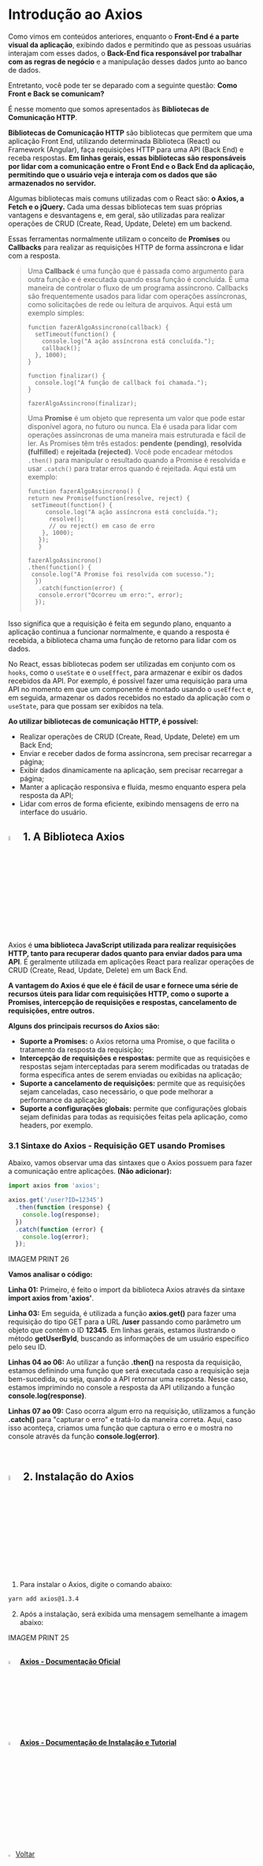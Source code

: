 <h1>Introdução ao Axios</h1>

Como vimos em conteúdos anteriores, enquanto o **Front-End é a parte visual da aplicação**, exibindo dados e permitindo que as pessoas usuárias interajam com esses dados, o **Back-End fica responsável por trabalhar com as regras de negócio** e a manipulação desses dados junto ao banco de dados.

Entretanto, você pode ter se deparado com a seguinte questão: **Como Front e Back se comunicam?**

É nesse momento que somos apresentados às **Bibliotecas de Comunicação HTTP**.

**Bibliotecas de Comunicação HTTP** são bibliotecas que permitem que uma aplicação Front End, utilizando determinada Biblioteca (React) ou Framework (Angular), faça requisições HTTP para uma API (Back End) e receba respostas. **Em linhas gerais, essas bibliotecas são responsáveis por lidar com a comunicação entre o Front End e o Back End da aplicação, permitindo que o usuário veja e interaja com os dados que são armazenados no servidor.**

Algumas bibliotecas mais comuns utilizadas com o React são: **o Axios, a Fetch e o jQuery.** Cada uma dessas bibliotecas tem suas próprias vantagens e desvantagens e, em geral, são utilizadas para realizar operações de CRUD (Create, Read, Update, Delete) em um backend.

Essas ferramentas normalmente utilizam o conceito de **Promises** ou **Callbacks** para realizar as requisições HTTP de forma assíncrona e lidar com a resposta. 

> Uma **Callback** é uma função que é passada como argumento para outra função e é executada quando essa função é concluída. É uma maneira de controlar o fluxo de um programa assíncrono. Callbacks são frequentemente usados para lidar com operações assíncronas, como solicitações de rede ou leitura de arquivos. Aqui está um exemplo simples: 
>
> ```react
> function fazerAlgoAssincrono(callback) {
>   setTimeout(function() {
>     console.log("A ação assíncrona está concluída.");
>     callback();
>   }, 1000);
> }
> 
> function finalizar() {
>   console.log("A função de callback foi chamada.");
> }
> 
> fazerAlgoAssincrono(finalizar);
> 
> ```
>
> Uma **Promise** é um objeto que representa um valor que pode estar disponível agora, no futuro ou nunca. Ela é usada para lidar com operações assíncronas de uma maneira mais estruturada e fácil de ler. As Promises têm três estados: **pendente (pending)**, **resolvida (fulfilled**) e **rejeitada (rejected)**. Você pode encadear métodos `.then()` para manipular o resultado quando a Promise é resolvida e usar `.catch()` para tratar erros quando é rejeitada. Aqui está um exemplo:
>
> ```react
>function fazerAlgoAssincrono() {
> return new Promise(function(resolve, reject) {
>  setTimeout(function() {
>      console.log("A ação assíncrona está concluída.");
>       resolve();
>       // ou reject() em caso de erro
>     }, 1000);
>    });
>    }
>   
> fazerAlgoAssincrono()
> .then(function() {
>  console.log("A Promise foi resolvida com sucesso.");
>   })
>    .catch(function(error) {
>    console.error("Ocorreu um erro:", error);
>   });
>    
>   ```
> 
> 

Isso significa que a requisição é feita em segundo plano, enquanto a aplicação continua a funcionar normalmente, e quando a resposta é recebida, a biblioteca chama uma função de retorno para lidar com os dados.

No React, essas bibliotecas podem ser utilizadas em conjunto com os `hooks`, como o `useState` e o `useEffect`, para armazenar e exibir os dados recebidos da API. Por exemplo, é possível fazer uma requisição para uma API no momento em que um componente é montado usando o `useEffect` e, em seguida, armazenar os dados recebidos no estado da aplicação com o `useState`, para que possam ser exibidos na tela.

**Ao utilizar bibliotecas de comunicação HTTP, é possível:**

- Realizar operações de CRUD (Create, Read, Update, Delete) em um Back End;
- Enviar e receber dados de forma assíncrona, sem precisar recarregar a página;
- Exibir dados dinamicamente na aplicação, sem precisar recarregar a página;
- Manter a aplicação responsiva e fluída, mesmo enquanto espera pela resposta da API;
- Lidar com erros de forma eficiente, exibindo mensagens de erro na interface do usuário.

<h2><img src="https://i.imgur.com/A94hGdN.png" title="source: imgur.com" width="5%"/> 1. A Biblioteca Axios</h2>

Axios é **uma biblioteca JavaScript utilizada para realizar requisições HTTP, tanto para recuperar dados quanto para enviar dados para uma API**. É geralmente utilizada em aplicações React para realizar operações de CRUD (Create, Read, Update, Delete) em um Back End.

**A vantagem do Axios é que ele é fácil de usar e fornece uma série de recursos úteis para lidar com requisições HTTP, como o suporte a Promises, intercepção de requisições e respostas, cancelamento de requisições, entre outros.**

**Alguns dos principais recursos do Axios são:**

- **Suporte a Promises:** o Axios retorna uma Promise, o que facilita o tratamento da resposta da requisição;
- **Intercepção de requisições e respostas:** permite que as requisições e respostas sejam interceptadas para serem modificadas ou tratadas de forma específica antes de serem enviadas ou exibidas na aplicação;
- **Suporte a cancelamento de requisições:** permite que as requisições sejam canceladas, caso necessário, o que pode melhorar a performance da aplicação;
- **Suporte a configurações globais:** permite que configurações globais sejam definidas para todas as requisições feitas pela aplicação, como headers, por exemplo.

<h3>3.1 Sintaxe do Axios - Requisição GET usando Promises</h3>

Abaixo, vamos observar uma das sintaxes que o Axios possuem para fazer a comunicação entre aplicações. **(Não adicionar):**

```typescript
import axios from 'axios';

axios.get('/user?ID=12345')
  .then(function (response) {
    console.log(response);
  })
  .catch(function (error) {
    console.log(error);
  });
```

IMAGEM PRINT 26

**Vamos analisar o código:**

**Linha 01:** Primeiro, é feito o import da biblioteca Axios através da sintaxe **import axios from 'axios'**. 

**Linha 03:** Em seguida, é utilizada a função **axios.get()** para fazer uma requisição do tipo GET para a URL **/user** passando como parâmetro um objeto que contém o ID **12345**. Em linhas gerais, estamos ilustrando o método **getUserById**, buscando as informações de um usuário especifico pelo seu ID.

**Linhas 04 ao 06:** Ao utilizar a função **.then()** na resposta da requisição, estamos definindo uma função que será executada caso a requisição seja bem-sucedida, ou seja, quando a API retornar uma resposta. Nesse caso, estamos imprimindo no console a resposta da API utilizando a função **console.log(response)**.

**Linhas 07 ao 09:** Caso ocorra algum erro na requisição, utilizamos a função **.catch()** para "capturar o erro" e tratá-lo da maneira correta. Aqui, caso isso aconteça, criamos uma função que captura o erro e o mostra no console através da função **console.log(error)**.

<br />

<h2><img src="https://i.imgur.com/A94hGdN.png" title="source: imgur.com" width="5%"/> 2. Instalação do Axios</h2>

1. Para instalar o Axios, digite o comando abaixo:

```bash
yarn add axios@1.3.4
```

2. Após a instalação, será exibida uma mensagem semelhante a imagem abaixo:

IMAGEM PRINT 25

<br />

<div align="left"><img src="https://i.imgur.com/A94hGdN.png" title="source: imgur.com" width="4%"/> <a href="https://axios-http.com/" target="_blank"><b>Axios - Documentação Oficial</b></a></div>

<div align="left"><img src="https://i.imgur.com/A94hGdN.png" title="source: imgur.com" width="4%"/> <a href="https://www.npmjs.com/package/axios" target="_blank"><b>Axios - Documentação de Instalação e Tutorial</b></a></div>

<br /><br />

<div align="left"><a href="README.md"><img src="https://i.imgur.com/XMgF3gl.png" title="source: imgur.com" width="3%"/>Voltar</a></div>
